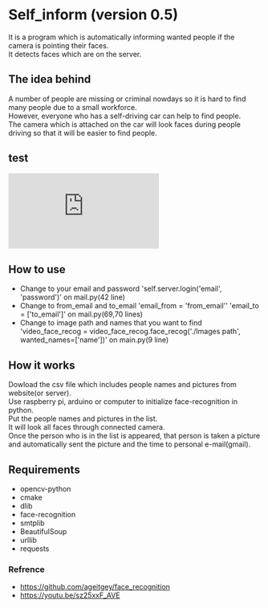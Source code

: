 # Self_inform (version 0.5)
It is a program which is automatically informing wanted people if the camera is pointing their faces. <br>
It detects faces which are on the server. <br>

## The idea behind 
A number of people are missing or criminal nowdays so it is hard to find many people due to a small workforce. <br>
However, everyone who has a self-driving car can help to find people. <br>
The camera which is attached on the car will look faces during people driving so that it will be easier to find people.

## test
![gif will be uploaded soon](https://github.com/sammiee5311/self_inform/edit/master/README.md)

## How to use
+ Change to your email and password 'self.server.login('email', 'password')' on mail.py(42 line)
+ Change to from_email and to_email 'email_from = 'from_email'' 'email_to = ['to_email']' on mail.py(69,70 lines)
+ Change to image path and names that you want to find 'video_face_recog = video_face_recog.face_recog('./Images path', wanted_names=['name'])' on main.py(9 line)

## How it works
Dowload the csv file which includes people names and pictures from website(or server). <br>
Use raspberry pi, arduino or computer to initialize face-recognition in python. <br>
Put the people names and pictures in the list. <br>
It will look all faces through connected camera. <br>
Once the person who is in the list is appeared, that person is taken a picture and automatically sent the picture and the time to personal e-mail(gmail).

## Requirements
+ opencv-python
+ cmake
+ dlib
+ face-recognition
+ smtplib
+ BeautifulSoup
+ urllib
+ requests

### Refrence
+ https://github.com/ageitgey/face_recognition
+ https://youtu.be/sz25xxF_AVE
